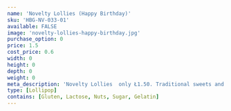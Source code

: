 ```yaml
---
name: 'Novelty Lollies (Happy Birthday)'
sku: 'HBG-NV-033-01'
available: FALSE
image: 'novelty-lollies-happy-birthday.jpg'
purchase_option: 0
price: 1.5
cost_price: 0.6
width: 0
height: 0
depth: 0
weight: 0
meta_description: 'Novelty Lollies  only Ł1.50. Traditional sweets and more at Humbugs Confectionery Store. Specialists in satisfying your sweet tooth!'
type: [Lollipop]
contains: [Gluten, Lactose, Nuts, Sugar, Gelatin]
---
```

